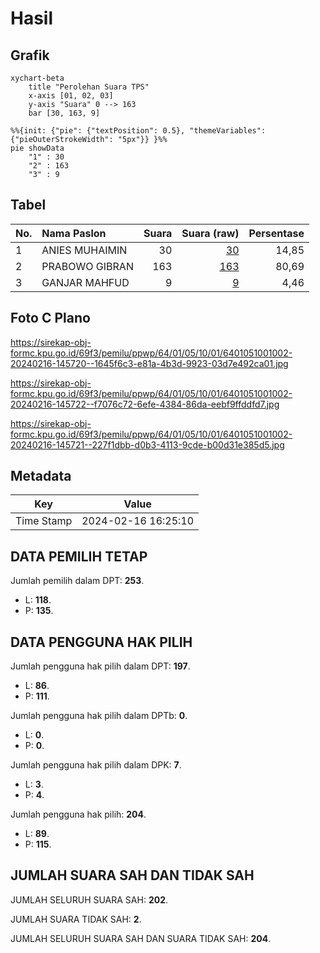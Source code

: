 # Hasil

## Grafik

```mermaid
xychart-beta
    title "Perolehan Suara TPS"
    x-axis [01, 02, 03]
    y-axis "Suara" 0 --> 163
    bar [30, 163, 9]
```

```mermaid
%%{init: {"pie": {"textPosition": 0.5}, "themeVariables": {"pieOuterStrokeWidth": "5px"}} }%%
pie showData
    "1" : 30
    "2" : 163
    "3" : 9
```

## Tabel

| No. | Nama Paslon    | Suara | Suara (raw) | Persentase |
|:--- |:-------------- | -----:| -----------:| ----------:|
| 1   | ANIES MUHAIMIN | 30    | [30][p-1]   | 14,85      |
| 2   | PRABOWO GIBRAN | 163   | [163][p-2]  | 80,69      |
| 3   | GANJAR MAHFUD  | 9     | [9][p-3]    | 4,46       |


[p-1]: https://github.com/gigit-pemilu/pemilu-2024-64-kalimantan-timur/blob/main/pilpres/hitung-suara/sub/64-kalimantan-timur/sub/01-paser/sub/05-kuaro/sub/1001-kuaro/sub/002-tps/sub/paslon-1.txt
[p-2]: https://github.com/gigit-pemilu/pemilu-2024-64-kalimantan-timur/blob/main/pilpres/hitung-suara/sub/64-kalimantan-timur/sub/01-paser/sub/05-kuaro/sub/1001-kuaro/sub/002-tps/sub/paslon-2.txt
[p-3]: https://github.com/gigit-pemilu/pemilu-2024-64-kalimantan-timur/blob/main/pilpres/hitung-suara/sub/64-kalimantan-timur/sub/01-paser/sub/05-kuaro/sub/1001-kuaro/sub/002-tps/sub/paslon-3.txt

## Foto C Plano

https://sirekap-obj-formc.kpu.go.id/69f3/pemilu/ppwp/64/01/05/10/01/6401051001002-20240216-145720--1645f6c3-e81a-4b3d-9923-03d7e492ca01.jpg

https://sirekap-obj-formc.kpu.go.id/69f3/pemilu/ppwp/64/01/05/10/01/6401051001002-20240216-145722--f7076c72-6efe-4384-86da-eebf9ffddfd7.jpg

https://sirekap-obj-formc.kpu.go.id/69f3/pemilu/ppwp/64/01/05/10/01/6401051001002-20240216-145721--227f1dbb-d0b3-4113-9cde-b00d31e385d5.jpg


## Metadata

| Key        | Value               |
| ---------- | ------------------- |
| Time Stamp | 2024-02-16 16:25:10 |


## DATA PEMILIH TETAP

Jumlah pemilih dalam DPT: **253**.
 * L: **118**.
 * P: **135**.

## DATA PENGGUNA HAK PILIH

Jumlah pengguna hak pilih dalam DPT: **197**.
 * L: **86**.
 * P: **111**.

Jumlah pengguna hak pilih dalam DPTb: **0**.
 * L: **0**.
 * P: **0**.

Jumlah pengguna hak pilih dalam DPK: **7**.
 * L: **3**.
 * P: **4**.

Jumlah pengguna hak pilih: **204**.
 * L: **89**.
 * P: **115**.

## JUMLAH SUARA SAH DAN TIDAK SAH

JUMLAH SELURUH SUARA SAH: **202**.

JUMLAH SUARA TIDAK SAH: **2**.

JUMLAH SELURUH SUARA SAH DAN SUARA TIDAK SAH: **204**.



